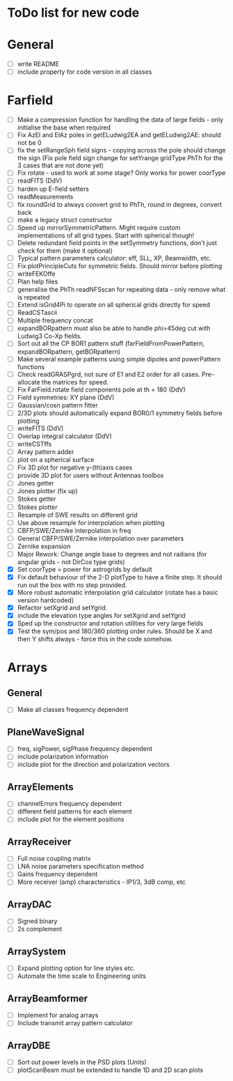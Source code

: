 # ToDo list for new code

# General
- [ ] write README
- [ ] include property for code version in all classes

# Farfield
- [ ] Make a compression function for handling the data of large fields - only initialise the base when required  
- [ ] Fix AzEl and ElAz poles in getELudwig2EA and getELudwig2AE: should not be 0
- [ ] fix the setRangeSph field signs - copying across the pole should change the sign (Fix pole field sign change for setYrange gridType PhTh for the 3 cases that are not done yet)
- [ ] Fix rotate - used to work at some stage?  Only works for power coorType
- [ ] readFITS (DdV)
- [ ] harden up E-field setters
- [ ] readMeasurements
- [ ] fix roundGrid to always convert grid to PhTh, round in degrees, convert back
- [ ] make a legacy struct constructor
- [ ] Speed up mirrorSymmetricPattern. Might require custom implementations of all grid types. Start with spherical though!
- [ ] Delete redundant field points in the setSymmetry functions, don't just check for them (make it optional)
- [ ] Typical pattern parameters calculator: eff, SLL, XP, Beamwidth, etc.
- [ ] Fix plotPrincipleCuts for symmetric fields. Should mirror before plotting
- [ ] writeFEKOffe
- [ ] Plan help files
- [ ] generalise the PhTh readNFSscan for repeating data - only remove what is repeated
- [ ] Extend isGrid4Pi to operate on all spherical grids directly for speed
- [ ] ReadCSTascii
- [ ] Multiple frequency concat
- [ ] expandBORpattern must also be able to handle phi=45deg cut with Ludwig3 Co-Xp fields.
- [ ] Sort out all the CP BOR1 pattern stuff (farFieldFromPowerPattern, expandBORpattern, getBORpattern)
- [ ] Make several example patterns using simple dipoles and powerPattern functions
- [ ] Check readGRASPgrd, not sure of E1 and E2 order for all cases. Pre-allocate the matrices for speed.
- [ ] Fix FarField.rotate field components pole at th = 180 (DdV)
- [ ] Field symmetries: XY plane (DdV)
- [ ] Gaussian/cosn pattern fitter
- [ ] 2/3D plots should automatically expand BOR0/1 symmetry fields before plotting
- [ ] writeFITS (DdV)
- [ ] Overlap integral calculator (DdV)
- [ ] writeCSTffs
- [ ] Array pattern adder
- [ ] plot on a spherical surface
- [ ] Fix 3D plot for negative y-(th)axis cases
- [ ] provide 3D plot for users without Antennas toolbox
- [ ] Jones getter
- [ ] Jones plotter (fix up)
- [ ] Stokes getter
- [ ] Stokes plotter
- [ ] Resample of SWE results on different grid
- [ ] Use above resample for interpolation when plotting
- [ ] CBFP/SWE/Zernike interpolation in freq
- [ ] General CBFP/SWE/Zernike interpolation over parameters
- [ ] Zernike expansion
- [ ] Major Rework: Change angle base to degrees and not radians (for angular grids - not DirCos type grids)
- [x] Set coorType = power for astrogrids by default
- [x] Fix default behaviour of the 2-D plotType to have a finite step. It should run out the box with no step provided.
- [x] More robust automatic interpolation grid calculator (rotate has a basic version hardcoded)
- [x] Refactor setXgrid and setYgrid. 
- [x] include the elevation type angles for setXgrid and setYgrid
- [x] Sped up the constructor and rotation utilities for very large fields
- [x] Test the sym/pos and 180/360 plotting order rules.  Should be X and then Y shifts always - force this in the code somehow.

# Arrays
## General
- [ ] Make all classes frequency dependent

## PlaneWaveSignal
- [ ] freq, sigPower, sigPhase frequency dependent
- [ ] include polarization information
- [ ] include plot for the direction and polarization vectors

## ArrayElements
- [ ] channelErrors frequency dependent
- [ ] different field patterns for each element
- [ ] include plot for the element positions

## ArrayReceiver
- [ ] Full noise coupling matrix
- [ ] LNA noise parameters specification method
- [ ] Gains frequency dependent
- [ ] More receiver (amp) characteristics - IP1/3, 3dB comp, etc

## ArrayDAC
- [ ] Signed binary
- [ ] 2s complement

## ArraySystem
- [ ] Expand plotting option for line styles etc.
- [ ] Automate the time scale to Engineering units

## ArrayBeamformer
- [ ] Implement for analog arrays
- [ ] Include transmit array pattern calculator

## ArrayDBE
- [ ] Sort out power levels in the PSD plots (Units)
- [ ] plotScanBeam must be extended to handle 1D and 2D scan plots
